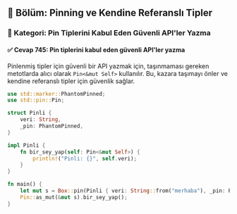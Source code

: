 ## 📘 Bölüm: Pinning ve Kendine Referanslı Tipler
### 🔹 Kategori: Pin Tiplerini Kabul Eden Güvenli API'ler Yazma
#### ✅ Cevap 745: Pin tiplerini kabul eden güvenli API'ler yazma

Pinlenmiş tipler için güvenli bir API yazmak için, taşınmaması gereken metotlarda alıcı olarak `Pin<&mut Self>` kullanılır. Bu, kazara taşımayı önler ve kendine referanslı tipler için güvenlik sağlar.

```rust
use std::marker::PhantomPinned;
use std::pin::Pin;

struct Pinli {
    veri: String,
    _pin: PhantomPinned,
}

impl Pinli {
    fn bir_sey_yap(self: Pin<&mut Self>) {
        println!("Pinli: {}", self.veri);
    }
}

fn main() {
    let mut s = Box::pin(Pinli { veri: String::from("merhaba"), _pin: PhantomPinned });
    Pin::as_mut(&mut s).bir_sey_yap();
}
```

